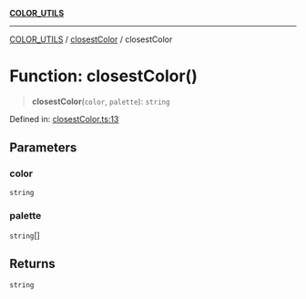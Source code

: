 [**COLOR_UTILS**](../../README.md)

***

[COLOR_UTILS](../../README.md) / [closestColor](../README.md) / closestColor

# Function: closestColor()

> **closestColor**(`color`, `palette`): `string`

Defined in: [closestColor.ts:13](https://github.com/dailker/everyutil/blob/88c583cdd8386be54599315f93f88880d20b94f3/src/color/closestColor.ts#L13)

## Parameters

### color

`string`

### palette

`string`[]

## Returns

`string`
